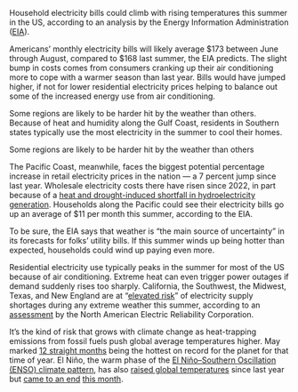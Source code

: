 Household electricity bills could climb with rising temperatures this summer in the US, according to an analysis by the Energy Information Administration ([EIA](https://www.eia.gov/todayinenergy/detail.php?id=62303#)).

Americans’ monthly electricity bills will likely average $173 between June through August, compared to $168 last summer, the EIA predicts. The slight bump in costs comes from consumers cranking up their air conditioning more to cope with a warmer season than last year. Bills would have jumped higher, if not for lower residential electricity prices helping to balance out some of the increased energy use from air conditioning.

Some regions are likely to be harder hit by the weather than others. Because of heat and humidity along the Gulf Coast, residents in Southern states typically use the most electricity in the summer to cool their homes.

Some regions are likely to be harder hit by the weather than others

The Pacific Coast, meanwhile, faces the biggest potential percentage increase in retail electricity prices in the nation — a 7 percent jump since last year. Wholesale electricity costs there have risen since 2022, in part because of a [heat and drought-induced shortfall in hydroelectricity generation](/2024/3/26/24112341/drought-heatwave-hydropower-western-us-low). Households along the Pacific could see their electricity bills go up an average of $11 per month this summer, according to the EIA.

To be sure, the EIA says that weather is “the main source of uncertainty” in its forecasts for folks’ utility bills. If this summer winds up being hotter than expected, households could wind up paying even more.

Residential electricity use typically peaks in the summer for most of the US because of air conditioning. Extreme heat can even trigger power outages if demand suddenly rises too sharply. California, the Southwest, the Midwest, Texas, and New England are at “[elevated risk](https://www.eia.gov/todayinenergy/detail.php?id=62243)” of electricity supply shortages during any extreme weather this summer, according to an [assessment](https://www.nerc.com/pa/RAPA/ra/Reliability%20Assessments%20DL/NERC_SRA_2024.pdf) by the North American Electric Reliability Corporation.

It’s the kind of risk that grows with climate change as heat-trapping emissions from fossil fuels push global average temperatures higher. May marked [12 straight months](https://climate.copernicus.eu/copernicus-may-2024-12th-consecutive-month-record-high-temperatures) being the hottest on record for the planet for that time of year. El Niño, the warm phase of the [El Niño–Southern Oscillation (ENSO) climate pattern](https://www.weather.gov/mhx/ensowhat#:~:text=El%20Ni%C3%B1o%3A%20A%20warming%20of,and%20eastern%20tropical%20Pacific%20Ocean.), has also [raised global temperatures](/2024/2/29/24085921/el-nino-forecast-record-heat-2024) since last year but [came to an end](https://www.axios.com/2024/06/13/weather-el-nino-la-nina) [this month](https://www.cpc.ncep.noaa.gov/products/analysis_monitoring/enso_advisory/ensodisc.shtml).
